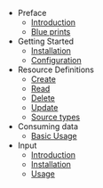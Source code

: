 - Preface
    - [Introduction](/4.0/introduction)
    - [Blue prints](/4.0/blueprints)
- Getting Started
    - [Installation](/4.0/installation)
    - [Configuration](/4.0/configuration)
- Resource Definitions
    - [Create](/4.0/create_definition)
    - [Read](/4.0/rud_definition#get)
    - [Delete](/4.0/rud_definition#delete)
    - [Update](/4.0/rud_definition#patch)
    - [Source types](/4.0/source_types)
- Consuming data
    - [Basic Usage](/4.0/consuming_data)
- Input
	- [Introduction](/4.0/input)
	- [Installation](/4.0/input_installation)
	- [Usage](/4.0/input_usage)
